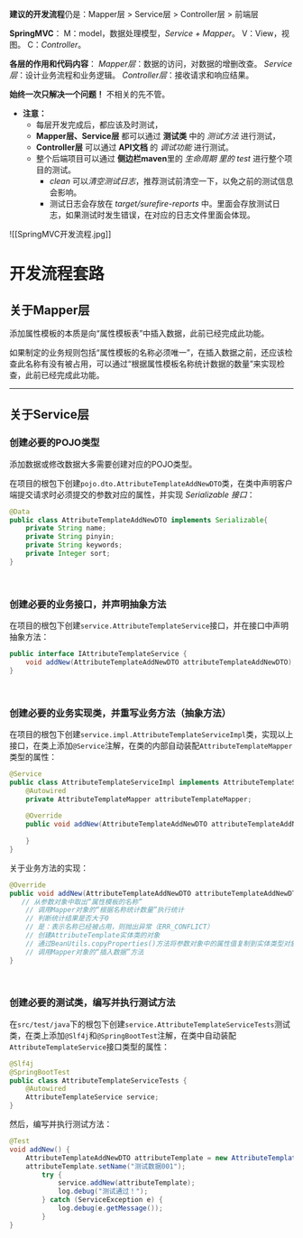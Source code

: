 
**建议的开发流程**仍是：Mapper层 > Service层 > Controller层 > 前端层

**SpringMVC**：
M：model，数据处理模型，*Service + Mapper*。
V：View，视图。
C：*Controller*。

**各层的作用和代码内容**：
*Mapper层*：数据的访问，对数据的增删改查。
*Service层*：设计业务流程和业务逻辑。
*Controller层*：接收请求和响应结果。

**始终一次只解决一个问题！** 不相关的先不管。

- **注意：** 
    - 每层开发完成后，都应该及时测试，
    - **Mapper层、Service层** 都可以通过 **测试类** 中的 *测试方法* 进行测试，
    - **Controller层** 可以通过 **API文档** 的 *调试功能* 进行测试。
    - 整个后端项目可以通过 **侧边栏maven**里的 *生命周期 里的 test* 进行整个项目的测试。
        - *clean* 可以*清空测试日志*，推荐测试前清空一下，以免之前的测试信息会影响。
        - 测试日志会存放在 *target/surefire-reports* 中。里面会存放测试日志，如果测试时发生错误，在对应的日志文件里面会体现。


![[SpringMVC开发流程.jpg]]


# 开发流程套路

## 关于Mapper层
  
添加属性模板的本质是向“属性模板表”中插入数据，此前已经完成此功能。

如果制定的业务规则包括“属性模板的名称必须唯一”，在插入数据之前，还应该检查此名称有没有被占用，可以通过“根据属性模板名称统计数据的数量”来实现检查，此前已经完成此功能。

<hr>

## 关于Service层  
  
### 创建必要的POJO类型
  
添加数据或修改数据大多需要创建对应的POJO类型。

在项目的根包下创建`pojo.dto.AttributeTemplateAddNewDTO`类，在类中声明客户端提交请求时必须提交的参数对应的属性，并实现 *Serializable 接口*：
```java
@Data
public class AttributeTemplateAddNewDTO implements Serializable{
    private String name;
    private String pinyin;
    private String keywords;
    private Integer sort;
}
```

<br>

### 创建必要的业务接口，并声明抽象方法

在项目的根包下创建`service.AttributeTemplateService`接口，并在接口中声明抽象方法：
```java
public interface IAttributeTemplateService {
    void addNew(AttributeTemplateAddNewDTO attributeTemplateAddNewDTO);
}
```

<br>

### 创建必要的业务实现类，并重写业务方法（抽象方法）

在项目的根包下创建`service.impl.AttributeTemplateServiceImpl`类，实现以上接口，在类上添加`@Service`注解，在类的内部自动装配`AttributeTemplateMapper`类型的属性：

```java
@Service
public class AttributeTemplateServiceImpl implements AttributeTemplateService {
    @Autowired
    private AttributeTemplateMapper attributeTemplateMapper;
    
    @Override
    public void addNew(AttributeTemplateAddNewDTO attributeTemplateAddNewDTO) {
	    
    }
}
```  

关于业务方法的实现：
```java
@Override
public void addNew(AttributeTemplateAddNewDTO attributeTemplateAddNewDTO) {
   // 从参数对象中取出“属性模板的名称”
    // 调用Mapper对象的“根据名称统计数量”执行统计
    // 判断统计结果是否大于0
    // 是：表示名称已经被占用，则抛出异常（ERR_CONFLICT）
    // 创建AttributeTemplate实体类的对象
    // 通过BeanUtils.copyProperties()方法将参数对象中的属性值复制到实体类型对象中
    // 调用Mapper对象的“插入数据”方法
}
```

<br>

### 创建必要的测试类，编写并执行测试方法
  
在`src/test/java`下的根包下创建`service.AttributeTemplateServiceTests`测试类，在类上添加`@Slf4j`和`@SpringBootTest`注解，在类中自动装配`AttributeTemplateService`接口类型的属性：
  
```java
@Slf4j
@SpringBootTest
public class AttributeTemplateServiceTests {
    @Autowired
    AttributeTemplateService service;
}
```

然后，编写并执行测试方法：
```java
@Test
void addNew() {
    AttributeTemplateAddNewDTO attributeTemplate = new AttributeTemplateAddNewDTO();
    attributeTemplate.setName("测试数据001");
        try {
	        service.addNew(attributeTemplate);
	        log.debug("测试通过！");
	    } catch (ServiceException e) {
		    log.debug(e.getMessage());
	    }
}
```



